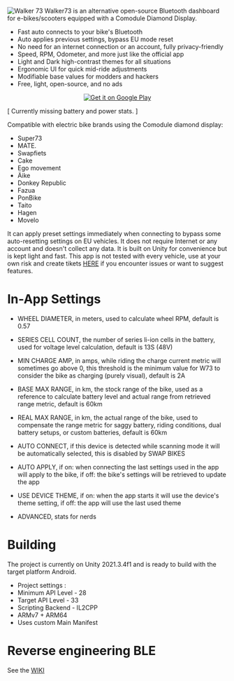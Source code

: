 ![Walker 73](https://github.com/AxelFougues/Walker73/blob/main/GithubGraphic.png?raw=true)
Walker73 is an alternative open-source Bluetooth dashboard for e-bikes/scooters equipped with a Comodule Diamond Display.
- Fast auto connects to your bike's Bluetooth
- Auto applies previous settings, bypass EU mode reset
- No need for an internet connection or an account, fully privacy-friendly
- Speed, RPM, Odometer, and more just like the official app
- Light and Dark high-contrast themes for all situations
- Ergonomic UI for quick mid-ride adjustments 
- Modifiable base values for modders and hackers
- Free, light, open-source, and no ads

<p align="center"><a href='https://play.google.com/store/apps/details?id=com.AzApps.Walker73&hl=en&gl=US&pcampaignid=pcampaignidMKT-Other-global-all-co-prtnr-py-PartBadge-Mar2515-1'><img alt='Get it on Google Play' src='https://play.google.com/intl/en_us/badges/static/images/badges/en_badge_web_generic.png'/></a></p>

[ Currently missing battery and power stats. ]

Compatible with electric bike brands using the Comodule diamond display:
- Super73
- MATE.
- Swapfiets
- Cake
- Ego movement
- Äike
- Donkey Republic
- Fazua
- PonBike
- Taito
- Hagen
- Movelo

It can apply preset settings immediately when connecting to bypass some auto-resetting settings on EU vehicles.
It does not require Internet or any account and doesn't collect any data. It is built on Unity for convenience but is kept light and fast.
This app is not tested with every vehicle, use at your own risk and create tikets [HERE](https://github.com/AxelFougues/Walker73/issues) if you encounter issues or want to suggest features.

# In-App Settings

- WHEEL DIAMETER, in meters, used to calculate wheel RPM, default is 0.57
- SERIES CELL COUNT, the number of series li-ion cells in the battery, used for voltage level calculation, default is 13S (48V)
- MIN CHARGE AMP, in amps, while riding the charge current metric will sometimes go above 0, this threshold is the minimum value for W73 to consider the bike as charging (purely visual), default is 2A
- BASE MAX RANGE, in km, the stock range of the bike, used as a reference to calculate battery level and actual range from retrieved range metric, default is 60km
- REAL MAX RANGE, in km, the actual range of the bike, used to compensate the range metric for saggy battery, riding conditions, dual battery setups, or custom batteries, default is 60km

- AUTO CONNECT, if this device is detected while scanning mode it will be automatically selected, this is disabled by SWAP BIKES
- AUTO APPLY, if on: when connecting the last settings used in the app will apply to the bike, if off: the bike's settings will be retrieved to update the app
- USE DEVICE THEME, if on: when the app starts it will use the device's theme setting, if off: the app will use the last used theme
- ADVANCED, stats for nerds
# Building
The project is currently on Unity 2021.3.4f1 and is ready to build with the target platform Android.
- Project settings : 
- Minimum API Level - 28
- Target API Level - 33
- Scripting Backend - IL2CPP
- ARMv7 + ARM64
- Uses custom Main Manifest

# Reverse engineering BLE
See the [WIKI](https://github.com/AxelFougues/Walker73/wiki)

